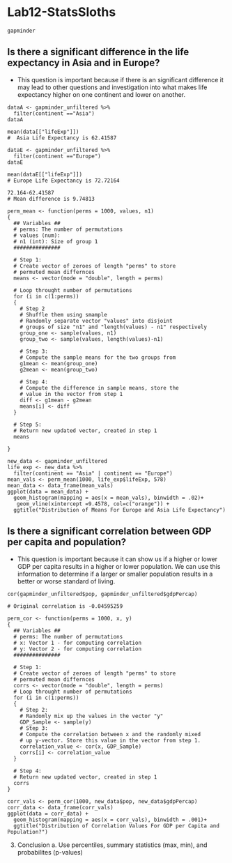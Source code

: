 # Lab12-StatsSloths

```{r}
gapminder
```


## Is there a significant difference in the life expectancy in Asia and in Europe?
* This question is important because if there is an significant difference it may lead to other questions and investigation into what makes life expectancy higher on one continent and lower on another.

```{r}
dataA <- gapminder_unfiltered %>%
  filter(continent =="Asia")
dataA

mean(data[["lifeExp"]])
#  Asia Life Expectancy is 62.41587

dataE <- gapminder_unfiltered %>%
  filter(continent =="Europe")
dataE

mean(dataE[["lifeExp"]])
# Europe Life Expectancy is 72.72164

72.164-62.41587
# Mean difference is 9.74813
```


```{r}
perm_mean <- function(perms = 1000, values, n1)
{
  ## Variables ##
  # perms: The number of permutations 
  # values (num): 
  # n1 (int): Size of group 1
  ###############
  
  # Step 1:
  # Create vector of zeroes of length "perms" to store
  # permuted mean differnces
  means <- vector(mode = "double", length = perms)
  
  # Loop throught number of permutations
  for (i in c(1:perms))
  {
    # Step 2
    # Shuffle them using smample
    # Randomly separate vector "values" into disjoint 
    # groups of size "n1" and "length(values) - n1" respectively
    group_one <- sample(values, n1)
    group_two <- sample(values, length(values)-n1)
    
    # Step 3:
    # Compute the sample means for the two groups from
    g1mean <- mean(group_one)
    g2mean <- mean(group_two)
    
    # Step 4: 
    # Compute the difference in sample means, store the
    # value in the vector from step 1
    diff <- g1mean - g2mean
    means[i] <- diff
  }
  
  # Step 5:
  # Return new updated vector, created in step 1
  means
  
}

new_data <- gapminder_unfiltered
life_exp <- new_data %>%
  filter(continent == "Asia" | continent == "Europe")
mean_vals <- perm_mean(1000, life_exp$lifeExp, 578)
mean_data <- data_frame(mean_vals)
ggplot(data = mean_data) +
  geom_histogram(mapping = aes(x = mean_vals), binwidth = .02)+ 
   geom_vline(xintercept =9.4578, col=c("orange")) +
  ggtitle("Distribution of Means For Europe and Asia Life Expectancy")
```
## Is there a significant correlation between GDP per capita and population? 
* This question is important because it can show us if a higher or lower GDP per capita results in a higher or lower population. We can use this information to determine if a larger or smaller population results in a better or worse standard of living.
```{r}
cor(gapminder_unfiltered$pop, gapminder_unfiltered$gdpPercap)

# Original correlation is -0.04595259
```
```{r}
perm_cor <- function(perms = 1000, x, y)
{
  ## Variables ##
  # perms: The number of permutations 
  # x: Vector 1 - for computing correlation
  # y: Vector 2 - for computing correlation
  ###############
  
  # Step 1:
  # Create vector of zeroes of length "perms" to store
  # permuted mean differnces
  corrs <- vector(mode = "double", length = perms)
  # Loop throught number of permutations
  for (i in c(1:perms))
  {
    # Step 2:
    # Randomly mix up the values in the vector "y"
    GDP_Sample <- sample(y)
    # Step 3:
    # Compute the correlation between x and the randomly mixed
    # up y-vector. Store this value in the vector from step 1.
    correlation_value <- cor(x, GDP_Sample)
    corrs[i] <- correlation_value
  }
  
  # Step 4:
  # Return new updated vector, created in step 1
  corrs
}

corr_vals <- perm_cor(1000, new_data$pop, new_data$gdpPercap)
corr_data <- data_frame(corr_vals)
ggplot(data = corr_data) +
  geom_histogram(mapping = aes(x = corr_vals), binwidth = .001)+
  ggtitle("Distribution of Correlation Values For GDP per Capita and Population?")
```
3. Conclusion 
a. Use percentiles, summary statistics (max, min), and probabilites (p-values)






